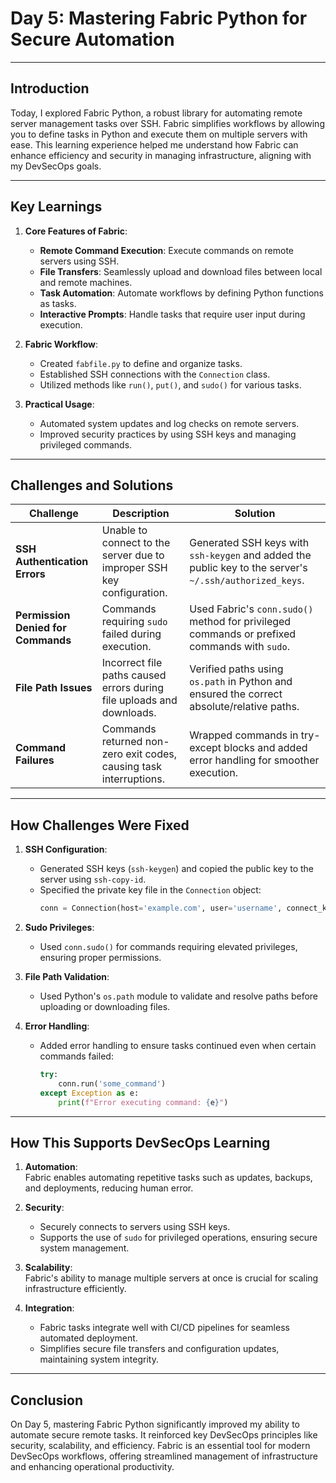 # Day 5: Mastering Fabric Python for Secure Automation  

---

## **Introduction**  
Today, I explored Fabric Python, a robust library for automating remote server management tasks over SSH. Fabric simplifies workflows by allowing you to define tasks in Python and execute them on multiple servers with ease. This learning experience helped me understand how Fabric can enhance efficiency and security in managing infrastructure, aligning with my DevSecOps goals.  

---

## **Key Learnings**

1. **Core Features of Fabric**:
   - **Remote Command Execution**: Execute commands on remote servers using SSH.
   - **File Transfers**: Seamlessly upload and download files between local and remote machines.
   - **Task Automation**: Automate workflows by defining Python functions as tasks.
   - **Interactive Prompts**: Handle tasks that require user input during execution.

2. **Fabric Workflow**:
   - Created `fabfile.py` to define and organize tasks.
   - Established SSH connections with the `Connection` class.
   - Utilized methods like `run()`, `put()`, and `sudo()` for various tasks.

3. **Practical Usage**:
   - Automated system updates and log checks on remote servers.
   - Improved security practices by using SSH keys and managing privileged commands.

---

## **Challenges and Solutions**

| **Challenge**                      | **Description**                                                                                       | **Solution**                                                                                       |
|------------------------------------|-------------------------------------------------------------------------------------------------------|---------------------------------------------------------------------------------------------------|
| **SSH Authentication Errors**      | Unable to connect to the server due to improper SSH key configuration.                               | Generated SSH keys with `ssh-keygen` and added the public key to the server's `~/.ssh/authorized_keys`. |
| **Permission Denied for Commands** | Commands requiring `sudo` failed during execution.                                                   | Used Fabric's `conn.sudo()` method for privileged commands or prefixed commands with `sudo`.     |
| **File Path Issues**               | Incorrect file paths caused errors during file uploads and downloads.                                | Verified paths using `os.path` in Python and ensured the correct absolute/relative paths.         |
| **Command Failures**               | Commands returned non-zero exit codes, causing task interruptions.                                   | Wrapped commands in try-except blocks and added error handling for smoother execution.           |

---

## **How Challenges Were Fixed**

1. **SSH Configuration**:
   - Generated SSH keys (`ssh-keygen`) and copied the public key to the server using `ssh-copy-id`.
   - Specified the private key file in the `Connection` object:
     ```python
     conn = Connection(host='example.com', user='username', connect_kwargs={"key_filename": "/path/to/key"})
     ```

2. **Sudo Privileges**:
   - Used `conn.sudo()` for commands requiring elevated privileges, ensuring proper permissions.

3. **File Path Validation**:
   - Used Python's `os.path` module to validate and resolve paths before uploading or downloading files.

4. **Error Handling**:
   - Added error handling to ensure tasks continued even when certain commands failed:
     ```python
     try:
         conn.run('some_command')
     except Exception as e:
         print(f"Error executing command: {e}")
     ```

---

## **How This Supports DevSecOps Learning**

1. **Automation**:  
   Fabric enables automating repetitive tasks such as updates, backups, and deployments, reducing human error.  

2. **Security**:  
   - Securely connects to servers using SSH keys.
   - Supports the use of `sudo` for privileged operations, ensuring secure system management.  

3. **Scalability**:  
   Fabric's ability to manage multiple servers at once is crucial for scaling infrastructure efficiently.  

4. **Integration**:  
   - Fabric tasks integrate well with CI/CD pipelines for seamless automated deployment.  
   - Simplifies secure file transfers and configuration updates, maintaining system integrity.  

---

## **Conclusion**

On Day 5, mastering Fabric Python significantly improved my ability to automate secure remote tasks. It reinforced key DevSecOps principles like security, scalability, and efficiency. Fabric is an essential tool for modern DevSecOps workflows, offering streamlined management of infrastructure and enhancing operational productivity.  
